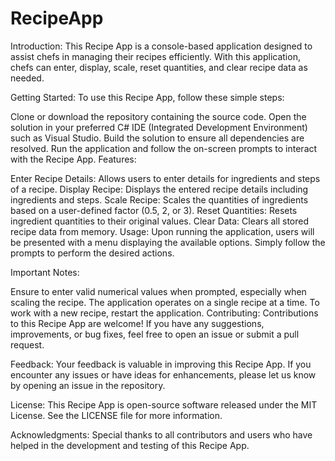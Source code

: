 # RecipeApp


Introduction:
This Recipe App is a console-based application designed to assist chefs in managing their recipes efficiently. With this application, chefs can enter, display, scale, reset quantities, and clear recipe data as needed.

Getting Started:
To use this Recipe App, follow these simple steps:

Clone or download the repository containing the source code.
Open the solution in your preferred C# IDE (Integrated Development Environment) such as Visual Studio.
Build the solution to ensure all dependencies are resolved.
Run the application and follow the on-screen prompts to interact with the Recipe App.
Features:

Enter Recipe Details: Allows users to enter details for ingredients and steps of a recipe.
Display Recipe: Displays the entered recipe details including ingredients and steps.
Scale Recipe: Scales the quantities of ingredients based on a user-defined factor (0.5, 2, or 3).
Reset Quantities: Resets ingredient quantities to their original values.
Clear Data: Clears all stored recipe data from memory.
Usage:
Upon running the application, users will be presented with a menu displaying the available options. Simply follow the prompts to perform the desired actions.

Important Notes:

Ensure to enter valid numerical values when prompted, especially when scaling the recipe.
The application operates on a single recipe at a time. To work with a new recipe, restart the application.
Contributing:
Contributions to this Recipe App are welcome! If you have any suggestions, improvements, or bug fixes, feel free to open an issue or submit a pull request.

Feedback:
Your feedback is valuable in improving this Recipe App. If you encounter any issues or have ideas for enhancements, please let us know by opening an issue in the repository.

License:
This Recipe App is open-source software released under the MIT License. See the LICENSE file for more information.

Acknowledgments:
Special thanks to all contributors and users who have helped in the development and testing of this Recipe App.
